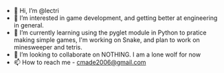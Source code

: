 - 👋 Hi, I’m @lectri
- 👀 I’m interested in game development, and getting better at engineering in general.
- 🌱 I’m currently learning using the pyglet module in Python to pratice making simple games, I'm working on Snake, and plan to work on minesweeper and tetris.
- 💞️ I’m looking to collaborate on NOTHING. I am a lone wolf for now
- 📫 How to reach me - cmade2006@gmail.com

<!---
lectri/lectri is a ✨ special ✨ repository because its `README.md` (this file) appears on your GitHub profile.
You can click the Preview link to take a look at your changes.
--->
